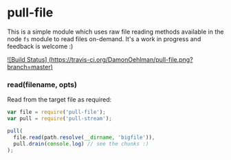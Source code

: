 # pull-file

This is a simple module which uses raw file reading methods available in
the node `fs` module to read files on-demand.  It's a work in progress
and feedback is welcome :)

[
![Build Status]
(https://travis-ci.org/DamonOehlman/pull-file.png?branch=master)
](https://travis-ci.org/DamonOehlman/pull-file)

### read(filename, opts)

Read from the target file as required:

```js
var file = require('pull-file');
var pull = require('pull-stream');

pull(
  file.read(path.resolve(__dirname, 'bigfile')),
  pull.drain(console.log) // see the chunks :)
);
```
